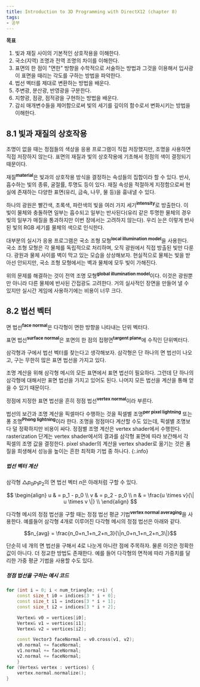 ```yaml
---
title: Introduction to 3D Programming with DirectX12 (chapter 8)
tags:
- 공부
---
```


**목표**

1. 빛과 재질 사이의 기본적인 상호작용을 이해한다.
2. 국소(지역) 조명과 전역 조명의 차이를 이해한다.
3. 표면의 한 점이 "면한" 방향을 수학적으로 서술하는 방법과 그것을 이용해서 입사광이 표면을 때리는 각도를 구하는 방법을 파악한다.
4. 법선 벡터를 제대로 변환하는 방법을 배운다.
5. 주변광, 분산광, 반영광을 구분한다.
6. 지향광, 점광, 점적광을 구현하는 방법을 배운다.
7. 감쇠 매개변수들을 제어함으로써 빛의 세기를 깊이의 함수로서 변화시키는 방법을 이해한다.

## 8.1 빛과 재질의 상호작용

조명이 없을 때는 정점들의 색상을 응용 프로그램이 직접 저장했지만, 조명을 사용하면 직접 저장하지 않는다. 표면의 재질과 빛의 상호작용에 기초해서 정점의 색이 결정되기 때문이다.

재질<sup>**material**</sup>은 빛과의 상호작용 방식을 결정하는 속성들의 집합이라 할 수 있다. 반사, 흡수하는 빛의 종류, 굴절률, 투명도 등이 있다. 재질 속성을 적절하게 지정함으로써 현실에 존재하는 다양한 표면(유리, 금속, 나무, 물 등)을 흉내낼 수 있다.

하나의 광원은 빨간색, 초록색, 파란색의 빛을 여러 가지 세기<sup>**intensity**</sup>로 방출한다. 이 빛이 물체와 충돌하면 일부는 흡수되고 일부는 반사된다(유리 같은 투명한 물체의 경우 빛의 일부가 매질을 통과하지만 이번 장에서는 고려하지 않는다). 우리 눈은 이렇게 반사된 빛의 RGB 세기를 물체의 색으로 인식한다.

대부분의 실시가 응용 프로그램은 국소 조형 모형<sup>**local illumination model**</sup>을 사용한다. 국소 조형 모형은 각 물체를 독립적으로 처리하며, 오직 광원에서 직접 방출된 빛만 다룬다. 광원과 물체 사이를 벽이 막고 있는 모습을 상상해보자. 현실적으로 물체는 빛을 받아선 안되지만, 국소 조형 모형에서는 벽과 물체에 모두 빛이 가해진다.

위의 문제를 해결하는 것이 전역 조명 모형<sup>**global illumination model**</sup>이다. 이것은 광원뿐만 아니라 다른 물체에 반사된 간접광도 고려한다. 거의 실사적인 장면을 만들어 낼 수 있지만 실시간 게임에 사용하기에는 비용이 너무 크다.

## 8.2 법선 벡터

면 법선<sup>**face normal**</sup>은 다각형이 면한 방향을 나타내는 단위 벡터다.

표면 법선<sup>**surface normal**</sup>은 포면의 한 점의 접평면<sup>**targent plane**</sup>에 수직인 단위벡터다.

삼각형과 구에서 법선 벡터를 찾는다고 생각해보자. 삼각형은 단 하나의 면 법선이 나오고, 구는 무한히 많은 표면 법선을 가지고 있다.

조명 계산을 위해 삼각형 메시의 모든 표면에서 표면 법선이 필요하다. 그런데 단 하나의 삼각형에 대해서만 표면 법선을 가지고 있어도 된다. 나머지 모든 법선을 계산을 통해 얻을 수 있기 때문이다.

정점에 지정한 표면 법선을 흔히 정점 법선<sup>**vertex normal**</sup>이라 부른다.

법선의 보간과 조명 계산을 픽셀마다 수행하는 것을 픽셀별 조명<sup>**per pixel lightning**</sup> 또는 퐁 조명<sup>**Phong lightning**</sup>이라 한다. 조명을 정점마다 계산할 수도 있는데, 픽셀별 조명보다 덜 정확하지만 비용이 싸다. 정점별 조명 계산은 vertex shader에서 수행한다. rasterization 단계는 vertex shader에서의 결과를 삼각형 표면에 따라 보간해서 각 픽셀의 조명 값을 결정한다. pixel shader의 계산을 vertex shader로 옮기는 것은 품질을 희생해서 성능을 높이는 흔한 최적화 기법 중 하나다.
{:.info}

##### 법선 벡터 계산

삼각형 $\triangle p_0p_1p_2$의 면 법선 벡터 $n$은 아래처럼 구할 수 있다.

$$
\begin{align}
u & = p_1 - p_0 \\
v & = p_2 - p_0 \\
n & = \frac{u \times v}{\| u \times v \|} \\
\end{align}
$$

다각형 메시의 정점 법선을 구할 때는 정점 법선 평균 기법<sup>**vertex normal averaging**</sup>을 사용한다. 예를들어 삼각형 4개로 이루어진 다각형 메시의 정점 법선은 아래와 같다.

$$n_{avg} = \frac{n_0+n_1+n_2+n_3}{\|n_0+n_1+n_2+n_3\|}$$

단순히 네 개의 면 법선을 구해서 4로 나눈게 아니란 점에 주목하자. 물론 이것은 정확한 값이 아니다. 더 정교한 방법도 존재한다. 예를 들어 다각형의 면적에 따라 가중치를 달리한 가중 평균 기법을 사용할 수도 있다.

##### 정점 법선을 구하는 예시 코드

```cpp
for (int i = 0; i < num_triangle; ++i) {
    const size_t i0 = indices[3 * i + 0];
    const size_t i1 = indices[3 * i + 1];
    const size_t i2 = indices[3 * i + 2];

    Vertex& v0 = vertices[i0];
    Vertex& v1 = vertices[i1];
    Vertex& v2 = vertices[i2];

    const Vector3 faceNormal = v0.cross(v1, v2);
    v0.normal += faceNormal;
    v1.normal += faceNormal;
    v2.normal += faceNormal;
    }
for (Vertex& vertex : vertices) {
    vertex.normal.normalize();
}
```